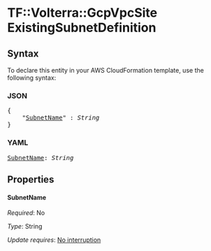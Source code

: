 # TF::Volterra::GcpVpcSite ExistingSubnetDefinition

## Syntax

To declare this entity in your AWS CloudFormation template, use the following syntax:

### JSON

<pre>
{
    "<a href="#subnetname" title="SubnetName">SubnetName</a>" : <i>String</i>
}
</pre>

### YAML

<pre>
<a href="#subnetname" title="SubnetName">SubnetName</a>: <i>String</i>
</pre>

## Properties

#### SubnetName

_Required_: No

_Type_: String

_Update requires_: [No interruption](https://docs.aws.amazon.com/AWSCloudFormation/latest/UserGuide/using-cfn-updating-stacks-update-behaviors.html#update-no-interrupt)

